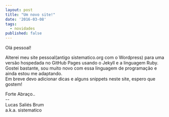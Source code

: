 ```yaml
---
layout: post
title: "Um novo site!"
date: '2016-03-08'
tags:
  - novidades
published: false
---
```


Olá pessoal!

Alterei meu site pessoal(antigo sistematico.org com o Wordpress) para uma versão hospedada no GitHub Pages usando o Jekyll e a linguagem Ruby.  
Gostei bastante, sou muito novo com essa linguagem de programação e ainda estou me adaptando.  
Em breve devo adicionar dicas e alguns snippets neste site, espero que gostem!

Forte Abraço..  
&#45;&#45;  
Lucas Saliés Brum    
a.k.a. sistematico
